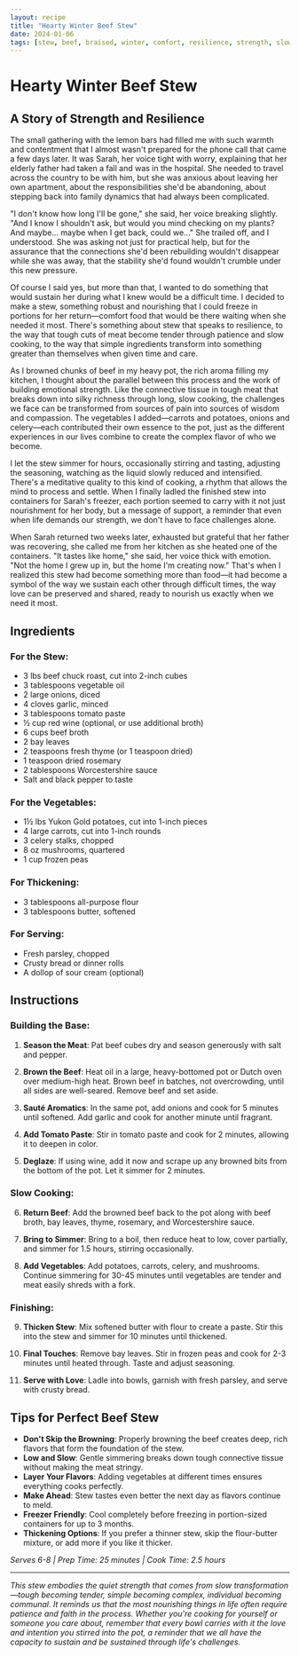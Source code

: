 ```yaml
---
layout: recipe
title: "Hearty Winter Beef Stew"
date: 2024-01-06
tags: [stew, beef, braised, winter, comfort, resilience, strength, slow-cooked, nourishing]
---
```


# Hearty Winter Beef Stew

## A Story of Strength and Resilience

The small gathering with the lemon bars had filled me with such warmth and contentment that I almost wasn't prepared for the phone call that came a few days later. It was Sarah, her voice tight with worry, explaining that her elderly father had taken a fall and was in the hospital. She needed to travel across the country to be with him, but she was anxious about leaving her own apartment, about the responsibilities she'd be abandoning, about stepping back into family dynamics that had always been complicated.

"I don't know how long I'll be gone," she said, her voice breaking slightly. "And I know I shouldn't ask, but would you mind checking on my plants? And maybe... maybe when I get back, could we..." She trailed off, and I understood. She was asking not just for practical help, but for the assurance that the connections she'd been rebuilding wouldn't disappear while she was away, that the stability she'd found wouldn't crumble under this new pressure.

Of course I said yes, but more than that, I wanted to do something that would sustain her during what I knew would be a difficult time. I decided to make a stew, something robust and nourishing that I could freeze in portions for her return—comfort food that would be there waiting when she needed it most. There's something about stew that speaks to resilience, to the way that tough cuts of meat become tender through patience and slow cooking, to the way that simple ingredients transform into something greater than themselves when given time and care.

As I browned chunks of beef in my heavy pot, the rich aroma filling my kitchen, I thought about the parallel between this process and the work of building emotional strength. Like the connective tissue in tough meat that breaks down into silky richness through long, slow cooking, the challenges we face can be transformed from sources of pain into sources of wisdom and compassion. The vegetables I added—carrots and potatoes, onions and celery—each contributed their own essence to the pot, just as the different experiences in our lives combine to create the complex flavor of who we become.

I let the stew simmer for hours, occasionally stirring and tasting, adjusting the seasoning, watching as the liquid slowly reduced and intensified. There's a meditative quality to this kind of cooking, a rhythm that allows the mind to process and settle. When I finally ladled the finished stew into containers for Sarah's freezer, each portion seemed to carry with it not just nourishment for her body, but a message of support, a reminder that even when life demands our strength, we don't have to face challenges alone.

When Sarah returned two weeks later, exhausted but grateful that her father was recovering, she called me from her kitchen as she heated one of the containers. "It tastes like home," she said, her voice thick with emotion. "Not the home I grew up in, but the home I'm creating now." That's when I realized this stew had become something more than food—it had become a symbol of the way we sustain each other through difficult times, the way love can be preserved and shared, ready to nourish us exactly when we need it most.

## Ingredients

### For the Stew:
- 3 lbs beef chuck roast, cut into 2-inch cubes
- 3 tablespoons vegetable oil
- 2 large onions, diced
- 4 cloves garlic, minced
- 3 tablespoons tomato paste
- ½ cup red wine (optional, or use additional broth)
- 6 cups beef broth
- 2 bay leaves
- 2 teaspoons fresh thyme (or 1 teaspoon dried)
- 1 teaspoon dried rosemary
- 2 tablespoons Worcestershire sauce
- Salt and black pepper to taste

### For the Vegetables:
- 1½ lbs Yukon Gold potatoes, cut into 1-inch pieces
- 4 large carrots, cut into 1-inch rounds
- 3 celery stalks, chopped
- 8 oz mushrooms, quartered
- 1 cup frozen peas

### For Thickening:
- 3 tablespoons all-purpose flour
- 3 tablespoons butter, softened

### For Serving:
- Fresh parsley, chopped
- Crusty bread or dinner rolls
- A dollop of sour cream (optional)

## Instructions

### Building the Base:
1. **Season the Meat**: Pat beef cubes dry and season generously with salt and pepper.

2. **Brown the Beef**: Heat oil in a large, heavy-bottomed pot or Dutch oven over medium-high heat. Brown beef in batches, not overcrowding, until all sides are well-seared. Remove beef and set aside.

3. **Sauté Aromatics**: In the same pot, add onions and cook for 5 minutes until softened. Add garlic and cook for another minute until fragrant.

4. **Add Tomato Paste**: Stir in tomato paste and cook for 2 minutes, allowing it to deepen in color.

5. **Deglaze**: If using wine, add it now and scrape up any browned bits from the bottom of the pot. Let it simmer for 2 minutes.

### Slow Cooking:
6. **Return Beef**: Add the browned beef back to the pot along with beef broth, bay leaves, thyme, rosemary, and Worcestershire sauce.

7. **Bring to Simmer**: Bring to a boil, then reduce heat to low, cover partially, and simmer for 1.5 hours, stirring occasionally.

8. **Add Vegetables**: Add potatoes, carrots, celery, and mushrooms. Continue simmering for 30-45 minutes until vegetables are tender and meat easily shreds with a fork.

### Finishing:
9. **Thicken Stew**: Mix softened butter with flour to create a paste. Stir this into the stew and simmer for 10 minutes until thickened.

10. **Final Touches**: Remove bay leaves. Stir in frozen peas and cook for 2-3 minutes until heated through. Taste and adjust seasoning.

11. **Serve with Love**: Ladle into bowls, garnish with fresh parsley, and serve with crusty bread.

## Tips for Perfect Beef Stew

- **Don't Skip the Browning**: Properly browning the beef creates deep, rich flavors that form the foundation of the stew.
- **Low and Slow**: Gentle simmering breaks down tough connective tissue without making the meat stringy.
- **Layer Your Flavors**: Adding vegetables at different times ensures everything cooks perfectly.
- **Make Ahead**: Stew tastes even better the next day as flavors continue to meld.
- **Freezer Friendly**: Cool completely before freezing in portion-sized containers for up to 3 months.
- **Thickening Options**: If you prefer a thinner stew, skip the flour-butter mixture, or add more if you like it thicker.

*Serves 6-8 | Prep Time: 25 minutes | Cook Time: 2.5 hours*

---

*This stew embodies the quiet strength that comes from slow transformation—tough becoming tender, simple becoming complex, individual becoming communal. It reminds us that the most nourishing things in life often require patience and faith in the process. Whether you're cooking for yourself or someone you care about, remember that every bowl carries with it the love and intention you stirred into the pot, a reminder that we all have the capacity to sustain and be sustained through life's challenges.*